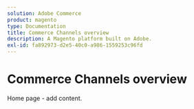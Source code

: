 ```yaml
---
solution: Adobe Commerce
product: magento
type: Documentation
title: Commerce Channels overview
description: A Magento platform built on Adobe.
exl-id: fa892973-d2e5-40c0-a986-1559253c96fd
---
```

# Commerce Channels overview

Home page - add content.
